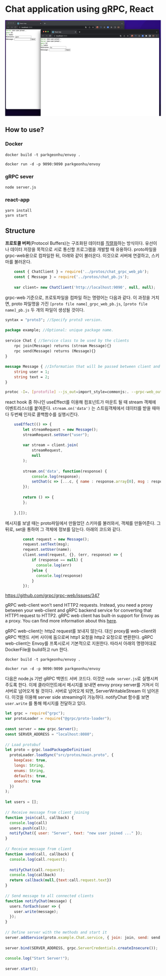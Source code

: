 # Chat application using gRPC, React

![main](images/main.png)

## How to use?

### Docker

```undefined
docker build -t parkgeonhu/envoy .
```

```undefined
docker run -d -p 9090:9090 parkgeonhu/envoy
```

### gRPC sever

```
node server.js
```

### react-app

```
yarn install
yarn start
```



## Structure

**프로토콜 버퍼**(Protocol Buffers)는 구조화된 데이터를 [직렬화](https://ko.wikipedia.org/wiki/직렬화)하는 방식이다. 유선이나 데이터 저장을 목적으로 서로 통신할 프로그램을 개발할 때 유용하다. proto파일을 grpc-web용으로 컴파일한 뒤, 아래와 같이 불러온다. 이것으로 서버에 연결하고, 스키마를 불러온다.

```javascript
    const { ChatClient } = require('../protos/chat_grpc_web_pb');
    const { Message } = require('../protos/chat_pb.js');

    var client= new ChatClient('http://localhost:9090', null, null);
```

grpc-web 기준으로, 프로토파일을 컴파일 하는 명령어는 다음과 같다. 이 과정을 거치면, proto 파일명을 가진 `[proto file name]_grpc_web_pb.js`, `[proto file name]_pb.js` 두 개의 파일이 생성될 것이다.

```protobuf
syntax = "proto3"; //Specify proto3 version.

package example; //Optional: unique package name.

service Chat { //Service class to be used by the clients
    rpc join(Message) returns (stream Message){}
    rpc send(Message) returns (Message){}
}

message Message { //Information that will be passed between client and service
    string user = 1;
    string text = 2;
}
```

```bash
protoc -I=. [protofile] --js_out=import_style=commonjs:. --grpc-web_out=import_style=commonjs,mode=grpcwebtext:.
```

react hook 중 하나인 useEffect를 이용해 컴포넌트가 마운트 될 때 stream 객체에 이벤트리스너를 붙여준다. `stream.on('data')` 는 스트림객체에서 데이터를 받을 때마다 두번째 인자로 콜백함수를 실행시킨다.

```javascript
    useEffect(() => {
        let streamRequest = new Message();
        streamRequest.setUser("user");

        var stream = client.join(
            streamRequest,
            null
        );

        stream.on('data', function(response) {
            console.log(response);
            setChat(c => [...c, { name : response.array[0], msg : response.array[1] }]);
        });

        return () => {
        };

    },[]);
```

메시지를 보낼 때는 proto파일에서 만들었던 스키마를 불러와서, 객체를 만들어준다. 그 뒤로, set을 통하여 그 객체에 정보를 담는다. 아래의 코드와 같다.

```javascript
        const request = new Message();
        request.setText(msg);
        request.setUser(name);
        client.send(request, {}, (err, response) => {
            if (response == null) {
              console.log(err)
            }else {
              console.log(response)
            }
        });
```

https://github.com/grpc/grpc-web/issues/347

gRPC web-client won’t send HTTP2 requests. Instead, you need a proxy between your web-client and gRPC backend service for converting that HTTP1 request to HTTP2. gRPC web client has built-in support for Envoy as a proxy. You can find more information about this [here](https://grpc.io/blog/state-of-grpc-web#f2).

gRPC web-client는 http2 request를 보내지 않는다. 대신 proxy를 web-client와 gRPC 백엔드 서버 사이에 둠으로써 http1 요청을 http2 요청으로 변환한다. gRPC web-client는 Envoy를 프록시로서 기본적으로 지원한다. 따라서 아래의 명령어대로 DockerFile을 build하고 run 한다.

```
docker build -t parkgeonhu/envoy .
```

```
docker run -d -p 9090:9090 parkgeonhu/envoy
```

다음은 node.js 기반 gRPC 백엔드 서버 코드다. 이것은 `node server.js`로 실행시켜주도록 한다. 이제 클라이언트에서 메시지를 보내면 envoy proxy server를 거쳐서 이 서버로 넘어오게 될 것이다. 서버로 넘어오게 되면, ServerWritableStream 이 넘어온다. 이것을 이용해 server side streaming이 가능하다. notifyChat 함수를 보면 `user.write` 를 통해 메시지를 전달하고 있다.

```javascript
let grpc = require("grpc");
var protoLoader = require("@grpc/proto-loader");
 
const server = new grpc.Server();
const SERVER_ADDRESS = "localhost:8080";
 
// Load protobuf
let proto = grpc.loadPackageDefinition(
  protoLoader.loadSync("src/protos/main.proto", {
    keepCase: true,
    longs: String,
    enums: String,
    defaults: true,
    oneofs: true
  })
);
 
let users = [];
 
// Receive message from client joining
function join(call, callback) {
  console.log(call)
  users.push(call);
  notifyChat({ user: "Server", text: "new user joined ..." });
}
 
// Receive message from client
function send(call, callback) {
  console.log(call.request);
  
  notifyChat(call.request);
  console.log(callback)
  return callback(null,{text:call.request.text})
}
 
// Send message to all connected clients
function notifyChat(message) {
  users.forEach(user => {
    user.write(message);
  });
}
 
// Define server with the methods and start it
server.addService(proto.example.Chat.service, { join: join, send: send });
 
server.bind(SERVER_ADDRESS, grpc.ServerCredentials.createInsecure());

console.log("Start Server!");

server.start();
```
